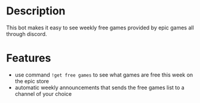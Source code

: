# Description
This bot makes it easy to see weekly free games provided by epic games all through discord.

# Features
- use command `!get free games` to see what games are free this week on the epic store
- automatic weekly announcements that sends the free games list to a channel of your choice
